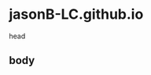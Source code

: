 # jasonB-LC.github.io
<head>
  head
  <link rel="stylesheet" href="styles.css">
</head>
<body>
  <h2>body</h2>
</body>
